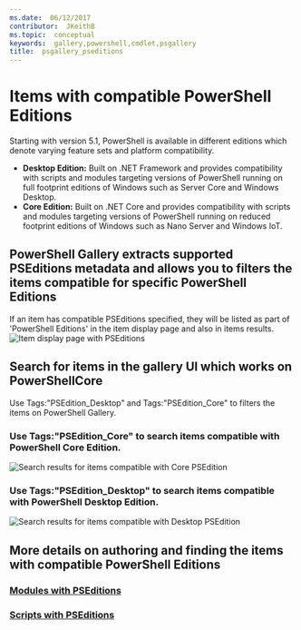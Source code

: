 ```yaml
---
ms.date:  06/12/2017
contributor:  JKeithB
ms.topic:  conceptual
keywords:  gallery,powershell,cmdlet,psgallery
title:  psgallery_pseditions
---
```


# Items with compatible PowerShell Editions
Starting with version 5.1, PowerShell is available in different editions which denote varying feature sets and platform compatibility.

- **Desktop Edition:** Built on .NET Framework and provides compatibility with scripts and modules targeting versions of PowerShell running on full footprint editions of Windows such as Server Core and Windows Desktop.
- **Core Edition:** Built on .NET Core and provides compatibility with scripts and modules targeting versions of PowerShell running on reduced footprint editions of Windows such as Nano Server and Windows IoT.

## PowerShell Gallery extracts supported PSEditions metadata and allows you to filters the items compatible for specific PowerShell Editions

If an item has compatible PSEditions specified, they will be listed as part of 'PowerShell Editions' in the item display page and also in items results.
![Item display page with PSEditions](Images/ItemDisplayPageWithPSEditions.PNG)

## Search for items in the gallery UI which works on PowerShellCore
Use Tags:"PSEdition_Desktop" and Tags:"PSEdition_Core" to filters the items on PowerShell Gallery.

### Use Tags:"PSEdition_Core" to search items compatible with PowerShell Core Edition.
![Search results for items compatible with Core PSEdition](Images/SearchResultsWithPSEditions.PNG)

### Use Tags:"PSEdition_Desktop" to search items compatible with PowerShell Desktop Edition.
![Search results for items compatible with Desktop PSEdition](Images/SearchResultsWithPSEdition_Desktop.PNG)

## More details on authoring and finding the items with compatible PowerShell Editions
### [Modules with PSEditions](../psget/module/modulewithpseditionsupport.md)
### [Scripts with PSEditions](../psget/script/scriptwithpseditionsupport.md)